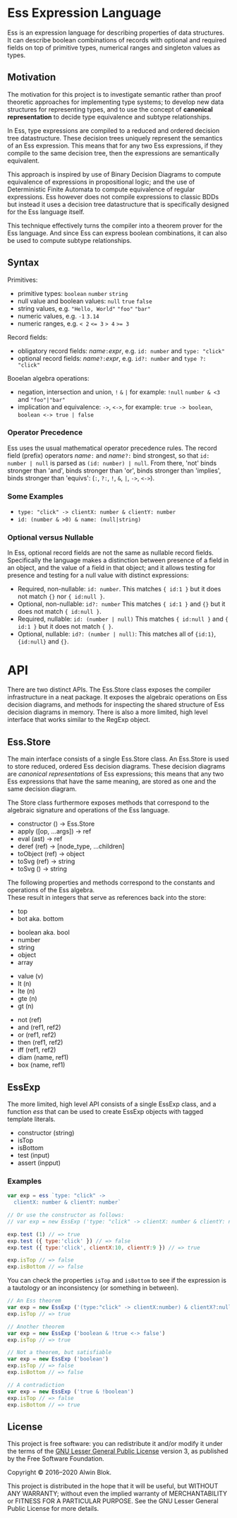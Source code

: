 # Ess Expression Language

Ess is an expression language for describing properties of data structures.
It can describe boolean combinations of records with optional and required fields
on top of primitive types, numerical ranges and singleton values as types.

## Motivation

The motivation for this project is to investigate semantic rather than proof theoretic approaches for implementing type systems; to develop new data structures for representing types, and to use the concept of **canonical representation** to decide type equivalence and subtype relationships.

In Ess, type expressions are compiled to a reduced and ordered decision tree datastructure.
These decision trees uniquely represent the semantics of an Ess expression. This means that for any two Ess expressions, if they compile to the same decision tree, then the expressions are semantically equivalent.

This approach is inspired by use of Binary Decision Diagrams to compute equivalence of expressions in propositional logic; and the use of Deterministic Finite Automata to compute equivalence of regular expressions. Ess however does not compile expressions to classic BDDs but instead it uses a decision tree datastructure that is specifically designed for the Ess language itself.

This technique effectively turns the compiler into a theorem prover for the Ess language. And since Ess can express boolean combinations, it can also be used to compute subtype relationships.

[bdd]: https://en.wikipedia.org/wiki/Binary_decision_diagram


## Syntax

Primitives:

- primitive types: `boolean` `number` `string`
- null value and boolean values: `null` `true` `false`
- string values, e.g. `"Hello, World"` `"foo"` `"bar"`
- numeric values, e.g. `-1` `3.14`
- numeric ranges, e.g. `< 2` `<= 3` `> 4` `>= 3`

Record fields:

- obligatory record fields: _name_`:`_expr_, e.g. `id: number` and `type: "click"`
- optional record fields: _name_`?:`_expr_, e.g. `id?: number` and `type ?: "click"`

Booelan algebra operations:

- negation, intersection and union, `!` `&` `|`
for example: `!null` `number & <3` and `"foo"|"bar"`
- implication and equivalence: `->`, `<->`,
for example: `true -> boolean`, `boolean <-> true | false`

### Operator Precedence

Ess uses the usual mathematical operator precedence rules. 
The record field (prefix) operators _name_`:` and _name_`?:` bind strongest, so that `id: number | null` is parsed as  `(id: number) | null`. From there, 'not' binds stronger than 'and', binds stronger than 'or', binds stronger than 'implies', binds stronger than 'equivs': (`:`, `?:`, `!`, `&`,  `|`, `->`, `<->`). 


### Some Examples

- `type: "click" -> clientX: number & clientY: number`
- `id: (number & >0) & name: (null|string)`


### Optional versus Nullable

In Ess, optional record fields are not the same as nullable record fields.
Specifically the language makes a distinction between presence of a field in an object, and the value of a field in that object; and it allows testing for presence and testing for a null value with distinct expressions:

- Required, non-nullable: `id: number`.
  This matches `{ id:1 }` but it does not match `{}` nor `{ id:null }`. 
- Optional, non-nullable: `id?: number`
  This matches `{ id:1 }` and `{}` but it does not match `{ id:null }`.
- Required, nullable: `id: (number | null)` 
  This matches `{ id:null }` and `{ id:1 }` but it does not match `{ }`.
- Optional, nullable: `id?: (number | null)`: 
  This matches all of `{id:1}`, `{id:null}` and `{}`. 


# API

There are two distinct APIs. The Ess.Store class exposes the compiler infrastructure in a neat package. It exposes the algebraic operations on Ess decision diagrams, and methods for inspecting the shared structure of Ess decision diagrams in memory. There is also a more limited, high level interface that works similar to the RegExp object. 

## Ess.Store

The main interface consists of a single Ess.Store class. An Ess.Store is used to store reduced, ordered Ess decision diagrams. These decision diagrams are _canonical representations_ of Ess expressions; this means that any two Ess expressions that have the same meaning, are stored as one and the same decision diagram.

The Store class furthermore exposes methods that correspond to the algebraic signature and operations of the Ess language. 

- constructor () -> Ess.Store
- apply ([op, ...args]) -> ref
- eval (ast) -> ref
- deref (ref) -> [node_type, ...children]
- toObject (ref) -> object
- toSvg (ref) -> string
- toSvg () -> string

The following properties and methods correspond to the constants and operations of the Ess algebra.  
These result in integers that serve as references back into the store:

- top
- bot aka. bottom
+ boolean aka. bool
+ number
+ string
+ object
+ array
- value (v)
- lt (n)
- lte (n)
- gte (n)
- gt (n)
+ not (ref)
+ and (ref1, ref2)
+ or (ref1, ref2)
+ then (ref1, ref2)
+ iff (ref1, ref2)
+ diam (name, ref1)
+ box (name, ref1)

## EssExp

The more limited, high level API consists of a single EssExp class, and a function _ess_ that can be used to create EssExp objects with tagged template literals. 

- constructor (string)
- isTop
- isBottom
- test (input)
- assert (inpput)

### Examples

```javascript
var exp = ess `type: "click" ->
  clientX: number & clientY: number`

// Or use the constructor as follows:
// var exp = new EssExp ('type: "click" -> clientX: number & clientY: number')

exp.test (1) // => true
exp.test ({ type:'click' }) // => false
exp.test ({ type:'click', clientX:10, clientY:9 }) // => true

exp.isTop // => false
exp.isBottom // => false
```

You can check the properties `isTop` and `isBottom` 
to see if the expression is a tautology or an inconsistency (or something in between). 

```javascript
// An Ess theorem
var exp = new EssExp ('(type:"click" -> clientX:number) & clientX?:null -> !type:"click"')
exp.isTop // => true 
```

```javascript
// Another theorem
var exp = new EssExp ('boolean & !true <-> false')
exp.isTop // => true
```

```javascript
// Not a theorem, but satisfiable
var exp = new EssExp ('boolean')
exp.isTop // => false
exp.isBottom // => false
```

```javascript
// A contradiction
var exp = new EssExp ('true & !boolean')
exp.isTop // => false
exp.isBottom // => true
```


## License

This project is free software: you can redistribute it and/or modify it under
the terms of the [GNU Lesser General Public License][1] version 3, as published
by the Free Software Foundation.

Copyright © 2016–2020 Alwin Blok.

This project is distributed in the hope that it will be useful, but WITHOUT ANY
WARRANTY; without even the implied warranty of MERCHANTABILITY or FITNESS FOR A
PARTICULAR PURPOSE. See the GNU Lesser General Public License for more details.

[1]: ./LICENSE.md